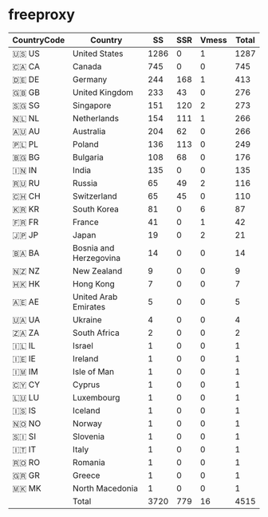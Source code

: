 # freeproxy

|CountryCode|Country|SS|SSR|Vmess|Total|
|  ----  | ----  |  ----  | ----  |  ----  | ----  |
|🇺🇸 US|United States|1286|0|1|1287|
|🇨🇦 CA|Canada|745|0|0|745|
|🇩🇪 DE|Germany|244|168|1|413|
|🇬🇧 GB|United Kingdom|233|43|0|276|
|🇸🇬 SG|Singapore|151|120|2|273|
|🇳🇱 NL|Netherlands|154|111|1|266|
|🇦🇺 AU|Australia|204|62|0|266|
|🇵🇱 PL|Poland|136|113|0|249|
|🇧🇬 BG|Bulgaria|108|68|0|176|
|🇮🇳 IN|India|135|0|0|135|
|🇷🇺 RU|Russia|65|49|2|116|
|🇨🇭 CH|Switzerland|65|45|0|110|
|🇰🇷 KR|South Korea|81|0|6|87|
|🇫🇷 FR|France|41|0|1|42|
|🇯🇵 JP|Japan|19|0|2|21|
|🇧🇦 BA|Bosnia and Herzegovina|14|0|0|14|
|🇳🇿 NZ|New Zealand|9|0|0|9|
|🇭🇰 HK|Hong Kong|7|0|0|7|
|🇦🇪 AE|United Arab Emirates|5|0|0|5|
|🇺🇦 UA|Ukraine|4|0|0|4|
|🇿🇦 ZA|South Africa|2|0|0|2|
|🇮🇱 IL|Israel|1|0|0|1|
|🇮🇪 IE|Ireland|1|0|0|1|
|🇮🇲 IM|Isle of Man|1|0|0|1|
|🇨🇾 CY|Cyprus|1|0|0|1|
|🇱🇺 LU|Luxembourg|1|0|0|1|
|🇮🇸 IS|Iceland|1|0|0|1|
|🇳🇴 NO|Norway|1|0|0|1|
|🇸🇮 SI|Slovenia|1|0|0|1|
|🇮🇹 IT|Italy|1|0|0|1|
|🇷🇴 RO|Romania|1|0|0|1|
|🇬🇷 GR|Greece|1|0|0|1|
|🇲🇰 MK|North Macedonia|1|0|0|1|
||Total|3720|779|16|4515|
